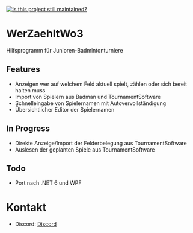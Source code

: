 [![Is this project still maintained?](https://img.shields.io/badge/maintained-yes-green.svg?style=plastic)](https://github.com/badges/shields)

# WerZaehltWo3
Hilfsprogramm für Junioren-Badmintonturniere

## Features
- Anzeigen wer auf welchem Feld aktuell spielt, zählen oder sich bereit halten muss
- Import von Spielern aus Badman und TournamentSoftware
- Schnelleingabe von Spielernamen mit Autovervollständigung
- Übersichtlicher Editor der Spielernamen

## In Progress
- Direkte Anzeige/Import der Felderbelegung aus TournamentSoftware
- Auslesen der geplanten Spiele aus TournamentSoftware

## Todo
- Port nach .NET 6 und WPF

# Kontakt
- Discord: [Discord](https://discord.gg/gG7S4y5HZd)